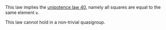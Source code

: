This law implies the [unipotence law 40](https://teorth.github.io/equational_theories/implications/?40), namely all squares are equal to the same element `e`.

This law cannot hold in a non-trivial quasigroup.
